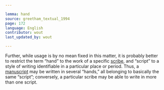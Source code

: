 ```yaml
---

lemma: hand
source: greetham_textual_1994
page: 172
language: English
contributor: wout
last_updated_by: wout

---
```


Further, while usage is by no mean fixed in this matter, it is probably better to restrict the term “hand” to the work of a specific [scribe](scribe.html), and “script” to a style of writing identifiable in a particular place or period. Thus, a [manuscript](manuscript.html) may be written in several “hands,” all belonging to basically the same “script”; conversely, a particular scribe may be able to write in more than one script.

